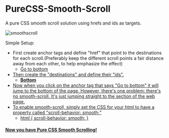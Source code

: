 # PureCSS-Smooth-Scroll
A pure CSS smooth scroll solution using hrefs and ids as targets. 


![smoothscroll](https://user-images.githubusercontent.com/41505038/51793251-ac2f0480-217a-11e9-8b41-1f9dfc2b733e.gif)


Simple Setup:

- First create anchor tags and define "href" that point to the destinations for each scroll.(Preferably keep the different scroll points a fair distance away from each other, to help emphasize the effect)
  - <a href="#Bottom">Go to bottom
- Then create the "destinations" and define their "ids". 
  -  **<section id="Bottom">Bottom</section>**
- Now when you click on the anchor tag that says "Go to bottom" it will jump to the bottom of the page. However, there's one problem: there's no smooth-scroll. It's just jumping straight to the section of the web page. 
- To enable smooth-scroll, simply set the CSS for your html to have a property called "scroll-behavior: smooth;"
  - html { scroll-behavior: smooth; }
 
 #### Now you have Pure CSS Smooth Scrolling!

